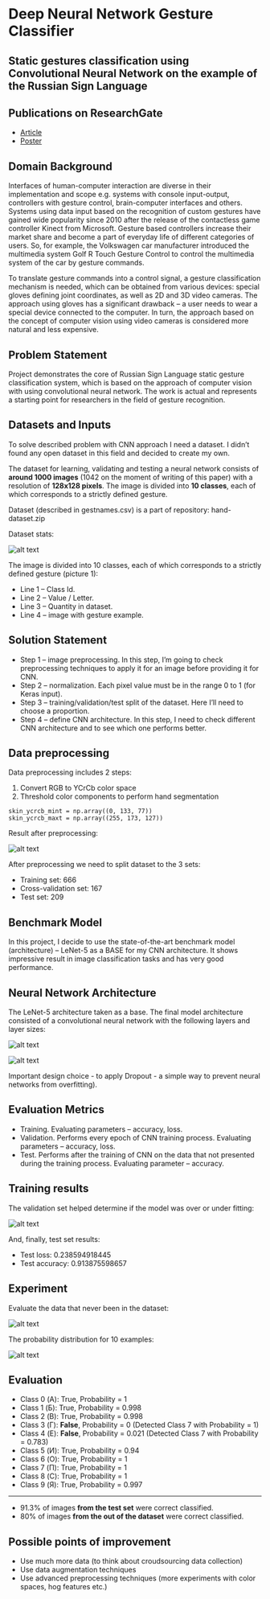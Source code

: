 # Deep Neural Network Gesture Classifier

## Static gestures classification using Convolutional Neural Network on the example of the Russian Sign Language

[image1]: ./imgs/01_dataset.png "dataset"
[image2]: ./imgs/02_segment.png "segment"
[image3]: ./imgs/03_cnn.png "cnn"
[image4]: ./imgs/04_train.png "train"
[image5]: ./imgs/05_exp.png "exp"
[image6]: ./imgs/06_res.png "res"
[image7]: ./imgs/07_cnn.png "cnn"


## Publications on ResearchGate
- [Article](https://www.researchgate.net/publication/325675178_Static_gestures_classification_using_Convolutional_Neural_Networks_on_the_example_of_the_Russian_Sign_Language)
- [Poster](https://www.researchgate.net/publication/326112422_Static_gestures_classification_using_Convolutional_Neural_Networks_on_the_example_of_the_Russian_Sign_Language)


## Domain Background
Interfaces of human-computer interaction are diverse in their implementation and scope e.g. systems with console input-output, controllers with gesture control, brain-computer interfaces and others. Systems using data input based on the recognition of custom gestures have gained wide popularity since 2010 after the release of the contactless game controller Kinect from Microsoft. Gesture based controllers increase their market share and become a part of everyday life of different categories of users. So, for example, the Volkswagen car manufacturer introduced the multimedia system Golf R Touch Gesture Control to control the multimedia system of the car by gesture commands.

To translate gesture commands into a control signal, a gesture classification mechanism is needed, which can be obtained from various devices: special gloves defining joint coordinates, as well as 2D and 3D video cameras. The approach using gloves has a significant drawback – a user needs to wear a special device connected to the computer. In turn, the approach based on the concept of computer vision using video cameras is considered more natural and less expensive.


## Problem Statement
Project demonstrates the core of Russian Sign Language static gesture classification system, which is based on the approach of computer vision with using convolutional neural network. The work is actual and represents a starting point for researchers in the field of gesture recognition.


## Datasets and Inputs
To solve described problem with CNN approach I need a dataset. I didn’t found any open dataset in this field and decided to create my own.

The dataset for learning, validating and testing a neural network consists of **around 1000 images** (1042 on the moment of writing of this paper) with a resolution of **128x128 pixels**. The image is divided into **10 classes**, each of which corresponds to a strictly defined gesture.

Dataset (described in gestnames.csv) is a part of repository: hand-dataset.zip

Dataset stats:

![alt text][image1]

The image is divided into 10 classes, each of which corresponds to a strictly defined gesture (picture 1): 
- Line 1 – Class Id.
- Line 2 – Value / Letter.
- Line 3 – Quantity in dataset.
- Line 4 – image with gesture example.


## Solution Statement
- Step 1 – image preprocessing. In this step, I’m going to check preprocessing techniques to apply it for an image before providing it for CNN.
- Step 2 – normalization. Each pixel value must be in the range 0 to 1 (for Keras input).
- Step 3 – training/validation/test split of the dataset. Here I’ll need to choose a proportion.
- Step 4 – define CNN architecture. In this step, I need to check different CNN architecture and to see which one performs better.


## Data preprocessing
Data preprocessing includes 2 steps:

1. Convert RGB to YCrCb color space
2. Threshold color components to perform hand segmentation

```
skin_ycrcb_mint = np.array((0, 133, 77))
skin_ycrcb_maxt = np.array((255, 173, 127))
```

Result after preprocessing:

![alt text][image2]

After preprocessing we need to split dataset to the 3 sets:

* Training set: 666
* Cross-validation set: 167
* Test set: 209


## Benchmark Model
In this project, I decide to use the state-of-the-art benchmark model (architecture) – LeNet-5 as a BASE for my CNN architecture. It shows impressive result in image classification tasks and has very good performance.


## Neural Network Architecture
The LeNet-5 architecture taken as a base. The final model architecture consisted of a convolutional neural network with the following layers and layer sizes:

![alt text][image3]

![alt text][image7]

Important design choice - to apply Dropout - a simple way to prevent neural networks from overfitting).


## Evaluation Metrics
- Training. Evaluating parameters – accuracy, loss.
- Validation. Performs every epoch of CNN training process. Evaluating parameters – accuracy, loss.
- Test. Performs after the training of CNN on the data that not presented during the training process. Evaluating parameter – accuracy.


## Training results
The validation set helped determine if the model was over or under fitting:

![alt text][image4]

And, finally, test set results:

* Test loss: 0.238594918445
* Test accuracy: 0.913875598657


## Experiment
Evaluate the data that never been in the dataset:

![alt text][image5]

The probability distribution for 10 examples:

![alt text][image6]


## Evaluation
* Class 0 (А): True, Probability = 1
* Class 1 (Б): True, Probability = 0.998
* Class 2 (В): True, Probability = 0.998
* Class 3 (Г): **False**, Probability = 0 (Detected Class 7 with Probability = 1)
* Class 4 (Е): **False**, Probability = 0.021 (Detected Class 7 with Probability = 0.783)
* Class 5 (И): True, Probability = 0.94
* Class 6 (О): True, Probability = 1
* Class 7 (П): True, Probability = 1
* Class 8 (С): True, Probability = 1
* Class 9 (Я): True, Probability = 0.997

---

* 91.3% of images **from the test set** were correct classified.
* 80% of images **from the out of the dataset** were correct classified.


## Possible points of improvement
- Use much more data (to think about croudsourcing data collection)
- Use data augmentation techniques
- Use advanced preprocessing techniques (more experiments with color spaces, hog features etc.)
